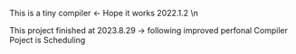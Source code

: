 This is a tiny compiler <- Hope it works 2022.1.2 \n

This project finished at 2023.8.29 -> following improved perfonal Compiler Poject is Scheduling
